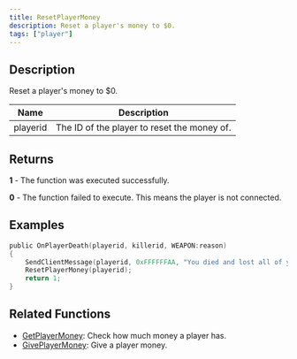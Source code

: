 ```yaml
---
title: ResetPlayerMoney
description: Reset a player's money to $0.
tags: ["player"]
---
```


## Description

Reset a player's money to $0.

| Name     | Description                                 |
| -------- | ------------------------------------------- |
| playerid | The ID of the player to reset the money of. |

## Returns

**1** - The function was executed successfully.

**0** - The function failed to execute. This means the player is not connected.

## Examples

```c
public OnPlayerDeath(playerid, killerid, WEAPON:reason)
{
    SendClientMessage(playerid, 0xFFFFFFAA, "You died and lost all of your cash!");
    ResetPlayerMoney(playerid);
    return 1;
}
```

## Related Functions

- [GetPlayerMoney](GetPlayerMoney): Check how much money a player has.
- [GivePlayerMoney](GivePlayerMoney): Give a player money.
